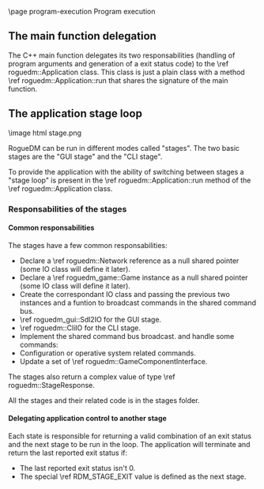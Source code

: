 \page program-execution Program execution

## The main function delegation

The C++ main function delegates its two responsabilities (handling of program
arguments and generation of a exit status code) to the
\ref roguedm::Application class. This class is just a plain class with a
method \ref roguedm::Application::run that shares the signature of the main
function.

## The application stage loop

\image html stage.png

RogueDM can be run in different modes called "stages". The two basic stages are
the "GUI stage" and the "CLI stage".

To provide the application with the ability of switching between stages a
"stage loop" is present in the \ref roguedm::Application::run method of the
\ref roguedm::Application class.

### Responsabilities of the stages

#### Common responsabilities

The stages have a few common responsabilities:

* Declare a \ref roguedm::Network reference as a null shared pointer (some IO
class will define it later).
* Declare a \ref roguedm_game::Game instance as a null shared pointer (some IO
class will define it later).
* Create the correspondant IO class and passing the previous two instances and
a funtion to broadcast commands in the shared command bus.
 * \ref roguedm_gui::Sdl2IO for the GUI stage.
 * \ref roguedm::CliIO for the CLI stage.
* Implement the shared command bus broadcast.  and handle some commands:
 * Configuration or operative system related commands.
* Update a set of \ref roguedm::GameComponentInterface.

The stages also return a complex value of type \ref roguedm::StageResponse.

All the stages and their related code is in the stages folder.

#### Delegating application control to another stage

Each state is responsible for returning a valid combination of an exit status
and the next stage to be run in the loop. The application will terminate and
return the last reported exit status if:

* The last reported exit status isn't 0.
* The special \ref RDM_STAGE_EXIT value is defined as the next stage.
